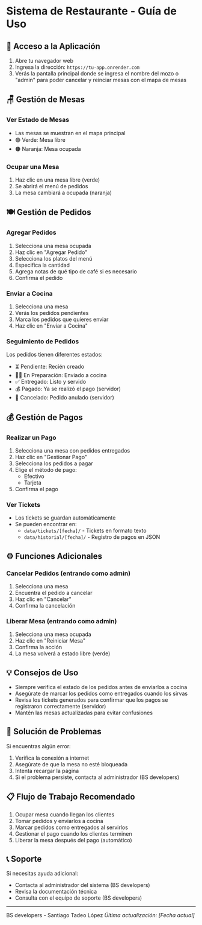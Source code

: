 # Sistema de Restaurante - Guía de Uso

## 📱 Acceso a la Aplicación
1. Abre tu navegador web
2. Ingresa la dirección: `https://tu-app.onrender.com`
3. Verás la pantalla principal donde se ingresa el nombre del mozo o "admin" para poder cancelar y reinciar mesas con el mapa de mesas

## 🪑 Gestión de Mesas

### Ver Estado de Mesas
- Las mesas se muestran en el mapa principal
- 🟢 Verde: Mesa libre
- 🟠 Naranja: Mesa ocupada

### Ocupar una Mesa
1. Haz clic en una mesa libre (verde)
2. Se abrirá el menú de pedidos
3. La mesa cambiará a ocupada (naranja)

## 🍽️ Gestión de Pedidos

### Agregar Pedidos
1. Selecciona una mesa ocupada
2. Haz clic en "Agregar Pedido"
3. Selecciona los platos del menú
4. Especifica la cantidad
5. Agrega notas de qué tipo de café si es necesario
6. Confirma el pedido

### Enviar a Cocina
1. Selecciona una mesa
2. Verás los pedidos pendientes
3. Marca los pedidos que quieres enviar
4. Haz clic en "Enviar a Cocina"

### Seguimiento de Pedidos
Los pedidos tienen diferentes estados:
- ⏳ Pendiente: Recién creado
- 👨‍🍳 En Preparación: Enviado a cocina
- ✅ Entregado: Listo y servido
- 💰 Pagado: Ya se realizó el pago (servidor)
- 🔴 Cancelado: Pedido anulado (servidor)

## 💰 Gestión de Pagos

### Realizar un Pago
1. Selecciona una mesa con pedidos entregados
2. Haz clic en "Gestionar Pago"
3. Selecciona los pedidos a pagar
4. Elige el método de pago:
   - Efectivo
   - Tarjeta
5. Confirma el pago

### Ver Tickets
- Los tickets se guardan automáticamente
- Se pueden encontrar en:
  - `data/tickets/[fecha]/` - Tickets en formato texto
  - `data/historial/[fecha]/` - Registro de pagos en JSON

## ⚙️ Funciones Adicionales

### Cancelar Pedidos (entrando como admin)
1. Selecciona una mesa
2. Encuentra el pedido a cancelar
3. Haz clic en "Cancelar"
4. Confirma la cancelación

### Liberar Mesa (entrando como admin)
1. Selecciona una mesa ocupada
2. Haz clic en "Reiniciar Mesa"
3. Confirma la acción
4. La mesa volverá a estado libre (verde)

## 💡 Consejos de Uso
- Siempre verifica el estado de los pedidos antes de enviarlos a cocina
- Asegúrate de marcar los pedidos como entregados cuando los sirvas
- Revisa los tickets generados para confirmar que los pagos se registraron correctamente (servidor)
- Mantén las mesas actualizadas para evitar confusiones

## 🔧 Solución de Problemas
Si encuentras algún error:
1. Verifica la conexión a internet 
2. Asegúrate de que la mesa no esté bloqueada
3. Intenta recargar la página 
4. Si el problema persiste, contacta al administrador (BS developers)

## 📋 Flujo de Trabajo Recomendado
1. Ocupar mesa cuando llegan los clientes
2. Tomar pedidos y enviarlos a cocina
3. Marcar pedidos como entregados al servirlos
4. Gestionar el pago cuando los clientes terminen
5. Liberar la mesa después del pago (automático)

## 📞 Soporte
Si necesitas ayuda adicional:
- Contacta al administrador del sistema (BS developers)
- Revisa la documentación técnica 
- Consulta con el equipo de soporte (BS developers)

---
BS developers - Santiago Tadeo López 
*Última actualización: [Fecha actual]*

